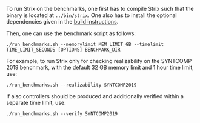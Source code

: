 To run Strix on the benchmarks, one first has to compile Strix such that the binary is located at
`../bin/strix`. One also has to install the optional dependencies given in the [build instructions](../doc/BUILDING.md).

Then, one can use the benchmark script as follows:
```
./run_benchmarks.sh --memorylimit MEM_LIMIT_GB --timelimit TIME_LIMIT_SECONDS [OPTIONS] BENCHMARK_DIR
```
For example, to run Strix only for checking realizability on the SYNTCOMP 2019 benchmark,
with the default 32 GB memory limit and 1 hour time limit, use:
```
./run_benchmarks.sh --realizability SYNTCOMP2019
```

If also controllers should be produced and additionally verified within a separate time limit, use:
```
./run_benchmarks.sh --verify SYNTCOMP2019
```
